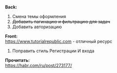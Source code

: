 **Back:**  
1. Смена темы оформления  
2. ~~Добавить пагинацию и фильтрацию для задач~~
3. Добавить авторизацию



**Front:**  
https://www.tutorialrepublic.com - отличный ресурс
1. Поправить стиль Регистрации И входа

**Прочитать:**  
https://habr.com/ru/post/273177/